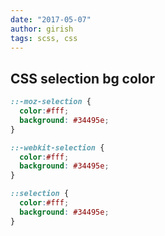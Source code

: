 ```yaml
---
date: "2017-05-07"
author: girish
tags: scss, css
---
```


## CSS selection bg color

```css
::-moz-selection {
  color:#fff;
  background: #34495e;
}

::-webkit-selection {
  color:#fff;
  background: #34495e;
}

::selection {
  color:#fff;
  background: #34495e;
}
```